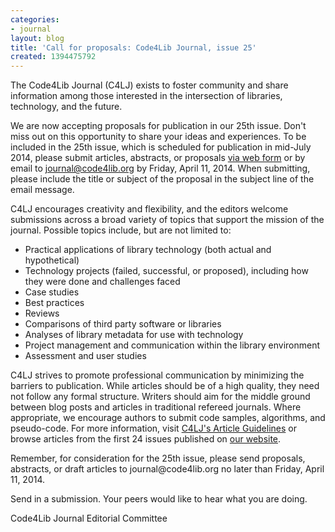 ```yaml
---
categories:
- journal
layout: blog
title: 'Call for proposals: Code4Lib Journal, issue 25'
created: 1394475792
---
```

<p>The Code4Lib Journal (C4LJ) exists to foster community and share information among those interested in the intersection of libraries, technology, and the future.</p>

<p>We are now accepting proposals for publication in our 25th issue.  Don't miss out on this opportunity to share your ideas and experiences.  To be included in the 25th issue, which is scheduled for publication in mid-July 2014, please submit articles, abstracts, or proposals <a href="http://journal.code4lib.org/submit-proposal">via web form</a> or by email to <a href="mailto:journal@code4lib.org">journal@code4lib.org</a> by Friday, April 11, 2014.  When submitting, please include the title or subject of the proposal in the subject line of the email message.</p>

<p>C4LJ encourages creativity and flexibility, and the editors welcome submissions across a broad variety of topics that support the mission of the journal.  Possible topics include, but are not limited to:</p>

<ul>
<li>Practical applications of library technology (both actual and hypothetical)</li>
<li>Technology projects (failed, successful, or proposed), including how they were done and challenges faced</li>
<li>Case studies</li>
<li>Best practices</li>
<li>Reviews</li>
<li>Comparisons of third party software or libraries</li>
<li>Analyses of library metadata for use with technology</li>
<li>Project management and communication within the library environment</li>
<li>Assessment and user studies</li>
</ul>

<p>C4LJ strives to promote professional communication by minimizing the barriers to publication.  While articles should be of a high quality, they need not follow any formal structure.  Writers should aim for the middle ground between blog posts and articles in traditional refereed journals.  Where appropriate, we encourage authors to submit code samples, algorithms, and pseudo-code.  For more information, visit <a href="http://journal.code4lib.org/article-guidelines">C4LJ's Article Guidelines</a> or browse articles from the first 24 issues published on <a href="http://journal.code4lib.org">our website</a>.</p>

<p>Remember, for consideration for the 25th issue, please send proposals, abstracts, or draft articles to journal@code4lib.org no later than Friday, April 11, 2014.</p>

<p>Send in a submission.  Your peers would like to hear what you are doing.</p>

<p>Code4Lib Journal Editorial Committee</p>

